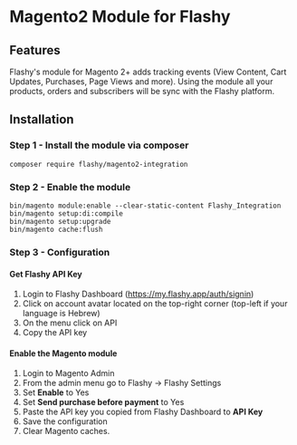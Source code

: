 # Magento2 Module for Flashy

## Features
Flashy's module for Magento 2+ adds tracking events (View Content, Cart Updates, Purchases, Page Views and more).
Using the module all your products, orders and subscribers will be sync with the Flashy platform.

## Installation

### Step 1 - Install the module via composer 

```
composer require flashy/magento2-integration
```


### Step 2 -  Enable the module
```
bin/magento module:enable --clear-static-content Flashy_Integration
bin/magento setup:di:compile
bin/magento setup:upgrade
bin/magento cache:flush
```

### Step 3 - Configuration

#### Get Flashy API Key 
1. Login to Flashy Dashboard (https://my.flashy.app/auth/signin)
2. Click on account avatar located on the top-right corner (top-left if your language is Hebrew) 
3. On the menu click on API 
4. Copy the API key

#### Enable the Magento module  
1. Login to Magento Admin 
2. From the admin menu go to Flashy -> Flashy Settings 
3. Set __Enable__ to Yes 
4. Set __Send purchase before payment__ to Yes
4. Paste the API key you copied from Flashy Dashboard to __API Key__
5. Save the configuration 
6. Clear Magento caches. 


